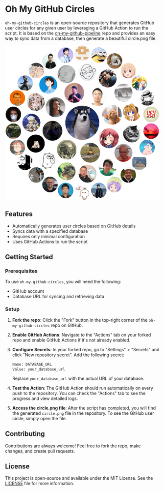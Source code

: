 # Oh My GitHub Circles

`oh-my-github-circles` is an open-source repository that generates GitHub user circles for any given user by leveraging a GitHub Action to run the script. It is based on the [oh-my-github-pipeline](https://github.com/hooopo/oh-my-github-pipeline) repo and provides an easy way to sync data from a database, then generate a beautiful circle.png file.

![](/circle.png)


## Features
* Automatically generates user circles based on GitHub details
* Syncs data with a specified database
* Requires only minimal configuration
* Uses GitHub Actions to run the script

## Getting Started

### Prerequisites

To use `oh-my-github-circles`, you will need the following:

* GitHub account
* Database URL for syncing and retrieving data

### Setup

1. **Fork the repo**: Click the "Fork" button in the top-right corner of the `oh-my-github-circles` repo on GitHub.
2. **Enable GitHub Actions**: Navigate to the "Actions" tab on your forked repo and enable GitHub Actions if it's not already enabled.
3. **Configure Secrets**: In your forked repo, go to "Settings" > "Secrets" and click "New repository secret". Add the following secret:

   ```
   Name: DATABASE_URL
   Value: your_database_url
   ```

   Replace `your_database_url` with the actual URL of your database.

4. **Test the Action**: The GitHub Action should run automatically on every push to the repository. You can check the "Actions" tab to see the progress and view detailed logs.

5. **Access the circle.png file**: After the script has completed, you will find the generated `circle.png` file in the repository. To see the GitHub user circle, simply open the file.

## Contributing

Contributions are always welcome! Feel free to fork the repo, make changes, and create pull requests.

## License

This project is open-source and available under the MIT License. See the [LICENSE](LICENSE) file for more information.
